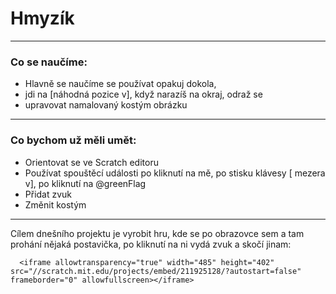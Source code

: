 # Hmyzík

---
### Co se naučíme:

* Hlavně se naučíme se používat <sb>opakuj dokola</sb>,
* <sb>jdi na [náhodná pozice v]</sb>, <sb>když narazíš na okraj, odraž se</sb>
* upravovat namalovaný kostým obrázku

---

### Co bychom už měli umět:

* Orientovat se ve Scratch editoru
* Používat spouštěcí události <sb>po kliknutí na mě</sb>, <sb>po stisku klávesy [ mezera v]</sb>, <sb>po kliknutí na @greenFlag</sb> 
* Přidat zvuk
* Změnit kostým

---

Cílem dnešního projektu je vyrobit hru, kde se po obrazovce sem a tam prohání nějaká postavička, po kliknutí na ni vydá zvuk a skočí jinam:

      <iframe allowtransparency="true" width="485" height="402" src="//scratch.mit.edu/projects/embed/211925128/?autostart=false" frameborder="0" allowfullscreen></iframe>
    

